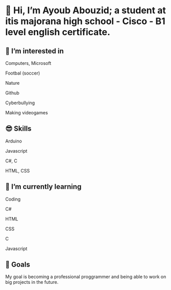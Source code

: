 # **👋 Hi, I’m Ayoub Abouzid; a student at itis majorana high school - Cisco - B1 level english certificate.**

 
  
## 👀 I’m interested in
  
  Computers, Microsoft

  Footbal (soccer)

  Nature

  Github

  Cyberbullying

  Making videogames


##  😎 Skills 

  Arduino

  Javascript

  C#, C

  HTML, CSS
  
  
##  🌱 I’m currently learning

   Coding

   C#

   HTML

   CSS

   C

   Javascript


 ## 🎯 Goals

  My goal is becoming a professional proggrammer and being able to work on big projects in the future.


  

<!---
Ayoub-Abouzid/Ayoub-Abouzid is a ✨ special ✨ repository because its `README.md` (this file) appears on your GitHub profile.
You can click the Preview link to take a look at your changes.
--->
